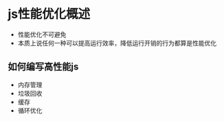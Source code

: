 # js性能优化概述

+ 性能优化不可避免
+ 本质上说任何一种可以提高运行效率，降低运行开销的行为都算是性能优化

## 如何编写高性能js

+ 内存管理
+ 垃圾回收
+ 缓存
+ 循环优化


